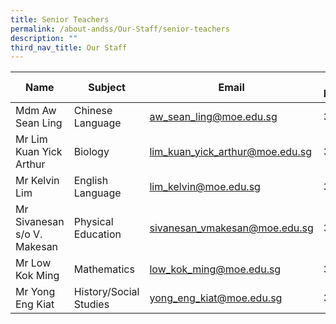 ```yaml
---
title: Senior Teachers
permalink: /about-andss/Our-Staff/senior-teachers
description: ""
third_nav_title: Our Staff
---
```



| Name| Subject| Email | Ext Number|
| -------- | -------- | -------- |-------- |
| Mdm Aw Sean Ling|	Chinese Language	|aw_sean_ling@moe.edu.sg|301
|Mr Lim Kuan Yick Arthur|Biology|lim_kuan_yick_arthur@moe.edu.sg|318
|Mr Kelvin Lim|English Language|	lim_kelvin@moe.edu.sg|315
|Mr Sivanesan s/o V. Makesan 	 |Physical Education|sivanesan_vmakesan@moe.edu.sg	|316
|Mr Low Kok Ming|	 Mathematics|low_kok_ming@moe.edu.sg	|352
|Mr Yong Eng Kiat	 |History/Social Studies|yong_eng_kiat@moe.edu.sg|	303

